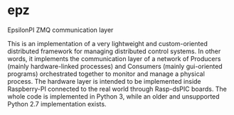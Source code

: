 # epz
EpsilonPI ZMQ communication layer

This is an implementation of a very lightweight and custom-oriented distributed framework for managing distributed
control systems. In other words, it implements the communication layer of a network of Producers (mainly hardware-linked
processes) and Consumers (mainly gui-oriented programs) orchestrated together to monitor and manage a physical process.
The hardware layer is intended to be implemented inside Raspberry-PI connected to the real world through Rasp-dsPIC
boards. The whole code is implemented in Python 3, while an older and unsupported Python 2.7 implementation exists.